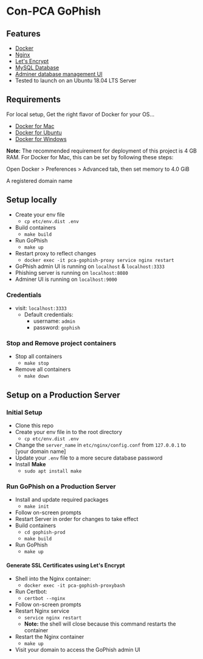 # Con-PCA GoPhish

## Features

- [Docker](https://www.docker.com/)
- [Nginx](https://www.nginx.com/)
- [Let's Encrypt](https://letsencrypt.org/)
- [MySQL Database](https://www.mysql.com/)
- [Adminer database management UI](https://www.adminer.org/)
- Tested to launch on an Ubuntu 18.04 LTS Server

## Requirements

For local setup, Get the right flavor of Docker for your OS...

- [Docker for Mac](https://docs.docker.com/docker-for-mac/install/)
- [Docker for Ubuntu](https://docs.docker.com/install/linux/docker-ce/ubuntu/)
- [Docker for Windows](https://docs.docker.com/docker-for-windows/install/)

**Note:** The recommended requirement for deployment of this project is 4 GB RAM.
For Docker for Mac, this can be set by following these steps:

Open Docker > Preferences > Advanced tab, then set memory to 4.0 GiB

A registered domain name

## Setup locally

- Create your env file
  - `cp etc/env.dist .env`
- Build containers
  - `make build`
- Run GoPhish
  - `make up`
- Restart proxy to reflect changes
  - `docker exec -it pca-gophish-proxy service nginx restart`
- GoPhish admin UI is running on `localhost` & `localhost:3333`
- Phishing server is running on `localhost:8080`
- Adminer UI is running on `localhost:9000`

### Credentials
- visit: `localhost:3333`
  - Default credentials:
    - username: `admin`
    - password: `gophish`

### Stop and Remove project containers

- Stop all containers
  - `make stop`
- Remove all containers
  - `make down`

## Setup on a Production Server

### Initial Setup

- Clone this repo
- Create your env file in to the root directory
  - `cp etc/env.dist .env`
- Change the `server_name` in `etc/nginx/config.conf` from `127.0.0.1`
to [your domain name]
- Update your `.env` file to a more secure database password
- Install **Make**
  - `sudo apt install make`

### Run GoPhish on a Production Server

- Install and update required packages
  - `make init`
- Follow on-screen prompts
- Restart Server in order for changes to take effect
- Build containers
  - `cd gophish-prod`
  - `make build`
- Run GoPhish
  - `make up`

#### Generate SSL Certificates using Let's Encrypt

- Shell into the Nginx container:
  - `docker exec -it pca-gophish-proxybash`
- Run Certbot:
  - `certbot --nginx`
- Follow on-screen prompts
- Restart Nginx service
  - `service nginx restart`
  - **Note:** the shell will close because this command restarts the container
- Restart the Nginx container
  - `make up`
- Visit your domain to access the GoPhish admin UI

